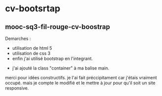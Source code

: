 # cv-bootsrtap
## mooc-sq3-fil-rouge-cv-boostrap

Demarches : 
- utilisation de html 5
- utilisation de css 3
- enfin j'ai utilisé bootstrap en l'integrant. 
 * j'ai ajouté la class "container" à ma balise main.
 
 
 merci pour idées constructifs. je l'ai fait préccipitament car j'étais vraiment occupé. mais je compte le modifié et le mettre à jour pour qu'il soit un site responsive.
